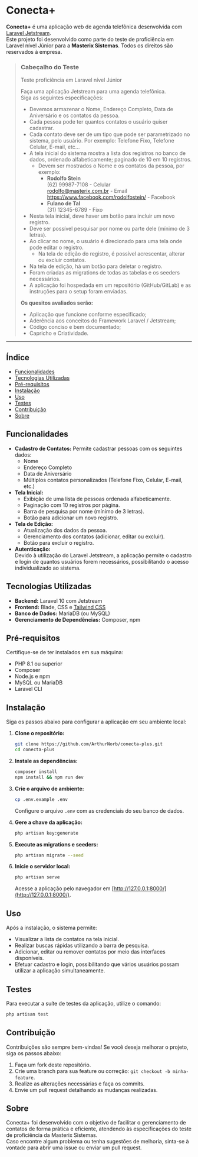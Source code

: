# Conecta+

**Conecta+** é uma aplicação web de agenda telefônica desenvolvida com [Laravel Jetstream](https://jetstream.laravel.com/).  
Este projeto foi desenvolvido como parte do teste de proficiência em Laravel nível Júnior para a **Masterix Sistemas**. Todos os direitos são reservados à empresa.

> ### Cabeçalho do Teste
> 
> Teste proficiência em Laravel nível Júnior
> 
> Faça uma aplicação Jetstream para uma agenda telefônica.  
> Siga as seguintes especificações:
> 
> - Devemos armazenar o Nome, Endereço Completo, Data de Aniversário e os contatos da pessoa.
> - Cada pessoa pode ter quantos contatos o usuário quiser cadastrar.
> - Cada contato deve ser de um tipo que pode ser parametrizado no sistema, pelo usuário. Por exemplo: Telefone Fixo, Telefone Celular, E-mail, etc... 
> - A tela inicial do sistema mostra a lista dos registros no banco de dados, ordenado alfabeticamente; paginado de 10 em 10 registros. 
>   - Devem ser mostrados o Nome e os contatos da pessoa, por exemplo:
>     - **Rodolfo Stein**  
>       (62) 99987-7108 - Celular  
>       rodolfo@masterix.com.br - Email  
>       https://www.facebook.com/rodolfostein/ - Facebook
>     - **Fulano de Tal**  
>       (31) 12345-6789 - Fixo
> - Nesta tela inicial, deve haver um botão para incluir um novo registro. 
> - Deve ser possível pesquisar por nome ou parte dele (mínimo de 3 letras). 
> - Ao clicar no nome, o usuário é direcionado para uma tela onde pode editar o registro. 
>   - Na tela de edição do registro, é possível acrescentar, alterar ou excluir contatos. 
> - Na tela de edição, há um botão para deletar o registro. 
> - Foram criadas as migrations de todas as tabelas e os seeders necessários. 
> - A aplicação foi hospedada em um repositório (GitHub/GitLab) e as instruções para o setup foram enviadas. 
> 
> **Os quesitos avaliados serão:**
> - Aplicação que funcione conforme especificado;
> - Aderência aos conceitos do Framework Laravel / Jetstream;
> - Código conciso e bem documentado;
> - Capricho e Criatividade.

---

## Índice

- [Funcionalidades](#funcionalidades)
- [Tecnologias Utilizadas](#tecnologias-utilizadas)
- [Pré-requisitos](#pré-requisitos)
- [Instalação](#instalação)
- [Uso](#uso)
- [Testes](#testes)
- [Contribuição](#contribuição)
- [Sobre](#sobre)

## Funcionalidades

- **Cadastro de Contatos:** Permite cadastrar pessoas com os seguintes dados:
  - Nome
  - Endereço Completo
  - Data de Aniversário
  - Múltiplos contatos personalizados (Telefone Fixo, Celular, E-mail, etc.)
- **Tela Inicial:**
  - Exibição de uma lista de pessoas ordenada alfabeticamente.
  - Paginação com 10 registros por página.
  - Barra de pesquisa por nome (mínimo de 3 letras).
  - Botão para adicionar um novo registro.
- **Tela de Edição:**
  - Atualização dos dados da pessoa.
  - Gerenciamento dos contatos (adicionar, editar ou excluir).
  - Botão para excluir o registro.
- **Autenticação:**  
  Devido à utilização do Laravel Jetstream, a aplicação permite o cadastro e login de quantos usuários forem necessários, possibilitando o acesso individualizado ao sistema.

## Tecnologias Utilizadas

- **Backend:** Laravel 10 com Jetstream
- **Frontend:** Blade, CSS e [Tailwind CSS](https://tailwindcss.com/)
- **Banco de Dados:** MariaDB (ou MySQL)
- **Gerenciamento de Dependências:** Composer, npm

## Pré-requisitos

Certifique-se de ter instalados em sua máquina:
- PHP 8.1 ou superior
- Composer
- Node.js e npm
- MySQL ou MariaDB
- Laravel CLI

## Instalação

Siga os passos abaixo para configurar a aplicação em seu ambiente local:

1. **Clone o repositório:**

   ```bash
   git clone https://github.com/ArthurNorb/conecta-plus.git
   cd conecta-plus
   ```

2. **Instale as dependências:**

   ```bash
   composer install
   npm install && npm run dev
   ```

3. **Crie o arquivo de ambiente:**

   ```bash
   cp .env.example .env
   ```

   Configure o arquivo `.env` com as credenciais do seu banco de dados.

4. **Gere a chave da aplicação:**

   ```bash
   php artisan key:generate
   ```

5. **Execute as migrations e seeders:**

   ```bash
   php artisan migrate --seed
   ```

6. **Inicie o servidor local:**

   ```bash
   php artisan serve
   ```

   Acesse a aplicação pelo navegador em [http://127.0.0.1:8000/](http://127.0.0.1:8000/).

## Uso

Após a instalação, o sistema permite:
- Visualizar a lista de contatos na tela inicial.
- Realizar buscas rápidas utilizando a barra de pesquisa.
- Adicionar, editar ou remover contatos por meio das interfaces disponíveis.
- Efetuar cadastro e login, possibilitando que vários usuários possam utilizar a aplicação simultaneamente.

## Testes

Para executar a suíte de testes da aplicação, utilize o comando:

```bash
php artisan test
```

## Contribuição

Contribuições são sempre bem-vindas! Se você deseja melhorar o projeto, siga os passos abaixo:

1. Faça um fork deste repositório.
2. Crie uma branch para sua feature ou correção: `git checkout -b minha-feature`.
3. Realize as alterações necessárias e faça os commits.
4. Envie um pull request detalhando as mudanças realizadas.

## Sobre

Conecta+ foi desenvolvido com o objetivo de facilitar o gerenciamento de contatos de forma prática e eficiente, atendendo às especificações do teste de proficiência da Masterix Sistemas.  
Caso encontre algum problema ou tenha sugestões de melhoria, sinta-se à vontade para abrir uma issue ou enviar um pull request.
```
